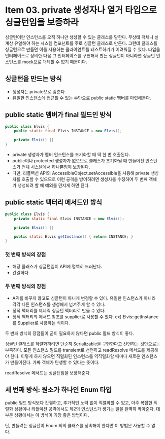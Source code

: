 # Item 03. private 생성자나 열거 타입으로 싱글턴임을 보증하라

싱글턴이란 인스턴스를 오직 하나만 생성할 수 있는 클래스를 말한다. 무상태 객체나 설계상 유일해야 하는 시스템 컴포넌트를 주로 싱글턴 클래스로 만든다. 그런데 클래스를 싱글턴으로 만들면 이를 사용하는 클라이언트를
테스트하기가 어려워질 수 있다. 타입을 인터페이스로 정의한 다음 그 인터페이스를 구현해서 만든 싱글턴이 아니라면 싱글턴 인스턴스를 mock으로 대체할 수 없기 때문이다.

## 싱글턴을 만드는 방식

- 생성자는 private으로 감춘다.
- 유일한 인스턴스에 접근할 수 있는 수단으로 public static 멤버를 마련해둔다.

## public static 멤버가 final 필드인 방식

```java
public class Elvis {
    public static final Elvis INSTANCE = new Elvis();

    private Elvis() {}
}
```

- private 생성자가 멤버 인스턴스를 초기화할 때 딱 한 번 호출된다.
- public이나 protected 생성자가 없으므로 클래스가 초기화될 때 만들어진 인스턴스가 전체 시스템에서 하나뿐임이 보장된다.
- 다만, 리플렉션 API의 AccessibleObject.setAccessible을 사용해 private 생성자를 호출할 수 있으므로 이런 공격을 방어하려면 생성자를 수정하여 두 번째 객체가 생성되려 할 때 예외를
  던지게 하면 된다.

## public static 팩터리 메서드인 방식

```java
public class Elvis {
    private static final Elvis INSTANCE = new Elvis();

    private Elvis() {}

    public static Elvis getInstance() { return INSTANCE; }
}
```

### 첫 번째 방식의 장점

- 해당 클래스가 싱글턴임이 API에 명백히 드러난다.
- 간결하다.

### 두 번째 방식의 장점

- API를 바꾸지 않고도 싱글턴이 아니게 변경할 수 있다. 유일한 인스턴스가 아니라 각각 다른 인스턴스를 생성해서 넘겨주게 할 수 있다.
- 정적 팩터리를 제네릭 싱글턴 팩터리로 만들 수 있다.
- 정적 팩터리의 메서드 참조를 supplier로 사용할 수 있다. ex) Elvis::getInstance를 Supplier<Elvis>로 사용하는 식이다.

두 번째 방식의 장점들이 굳이 필요하지 않다면 public 필드 방식이 좋다.

싱글턴 클래스를 직렬화하려면 단순히 Serializable을 구현한다고 선언하는 것만으로는 부족하다. 모든 인스턴스 필드를 transient로 선언하고 readResolve 메서드를 제공해야 한다. 이렇게 하지
않으면 직렬화된 인스턴스를 역직렬화할 때마다 새로운 인스턴스가 만들어진다. 가짜 객체가 탄생할 수 있다는 뜻이다.

readResolve 메서드는 싱글턴임을 보장해준다.

## 세 번째 방식: 원소가 하나인 Enum 타입

public 필드 방식보다 간결하고, 추가적인 노력 없이 직렬화할 수 있고, 아주 복잡한 직렬화 상황이나 리플렉션 공격에서도 제2의 인스턴스가 생기는 일을 완벽히 막아준다. 대부분 상황에서는 이 방식이 가장 좋은
방법이다.

단, 만들려는 싱글턴이 Enum 외의 클래스를 상속해야 한다면 이 방법은 사용할 수 없다.
